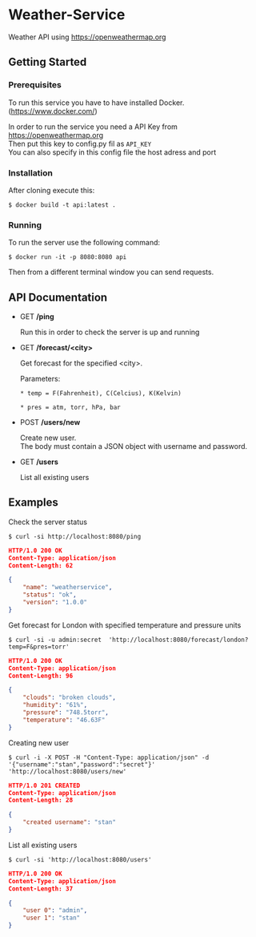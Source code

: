 # Weather-Service
Weather API using https://openweathermap.org

## Getting Started

### Prerequisites
To run this service you have to have installed Docker.
(https://www.docker.com/)

In order to run the service you need a API Key from https://openweathermap.org</br>
Then put this key to config.py fil as ```API_KEY```</br>
You can also specify in this config file the host adress and port

### Installation
After cloning execute this:

```
$ docker build -t api:latest .
```

### Running

To run the server use the following command:

```
$ docker run -it -p 8080:8080 api
```

Then from a different terminal window you can send requests.

## API Documentation

- GET **/ping**

    Run this in order to check the server is up and running

- GET **/forecast/\<city\>**
  
    Get forecast for the specified \<city\>.
    
    Parameters:
    
      * temp = F(Fahrenheit), C(Celcius), K(Kelvin)
      
      * pres = atm, torr, hPa, bar
  
- POST **/users/new**

    Create new user.</br>
    The body must contain a JSON object with username and password.

- GET **/users**

    List all existing users
  
  
## Examples

Check the server status

```
$ curl -si http://localhost:8080/ping
```

```json
HTTP/1.0 200 OK
Content-Type: application/json
Content-Length: 62

{
    "name": "weatherservice", 
    "status": "ok", 
    "version": "1.0.0"
}
```

Get forecast for London with specified temperature and pressure units

```
$ curl -si -u admin:secret  'http://localhost:8080/forecast/london?temp=F&pres=torr'
```
```json
HTTP/1.0 200 OK
Content-Type: application/json
Content-Length: 96

{
    "clouds": "broken clouds", 
    "humidity": "61%", 
    "pressure": "748.5torr", 
    "temperature": "46.63F"
}
```

Creating new user

```
$ curl -i -X POST -H "Content-Type: application/json" -d '{"username":"stan","password":"secret"}' 'http://localhost:8080/users/new'
```

```json
HTTP/1.0 201 CREATED
Content-Type: application/json
Content-Length: 28

{
    "created username": "stan"
}
```

List all existing users

```
$ curl -si 'http://localhost:8080/users'
```

```json
HTTP/1.0 200 OK
Content-Type: application/json
Content-Length: 37

{
    "user 0": "admin", 
    "user 1": "stan"
}
```


